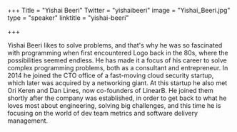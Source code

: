 +++
Title = "Yishai Beeri"
Twitter = "yishaibeeri"
image = "Yishai_Beeri.jpg"
type = "speaker"
linktitle = "yishai-beeri"

+++

Yishai Beeri likes to solve problems, and that's why he was so fascinated with programming when first encountered Logo back in the 80s, where the possibilities seemed endless. He has made it a focus of his career to solve complex programming problems, both as a consultant and entrepreneur. In 2014 he joined the CTO office of a fast-moving cloud security startup, which later was acquired by a networking giant. At this startup he also met Ori Keren and Dan Lines, now co-founders of LinearB. He joined them shortly after the company was established, in order to get back to what he loves most about engineering, solving big challenges, and this time he is focusing on the world of dev team metrics and software delivery management.